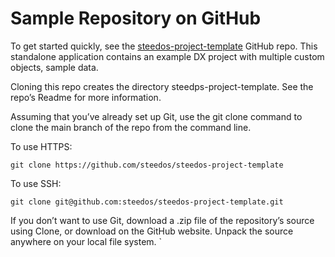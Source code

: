 # Sample Repository on GitHub

To get started quickly, see the [steedos-project-template](https://github.com/steedos/steedos-project-template) GitHub repo. This standalone application contains an example DX project with multiple custom objects, sample data.

Cloning this repo creates the directory steedps-project-template. See the repo’s Readme for more information.

Assuming that you’ve already set up Git, use the git clone command to clone the main branch of the repo from the command line.

To use HTTPS:

```
git clone https://github.com/steedos/steedos-project-template
```

To use SSH:

```
git clone git@github.com:steedos/steedos-project-template.git
```

If you don’t want to use Git, download a .zip file of the repository’s source using Clone, or download on the GitHub website. Unpack the source anywhere on your local file system.
`
